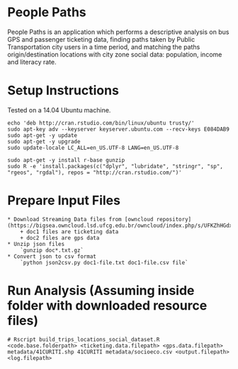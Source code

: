 # People Paths

People Paths is an application which performs a descriptive analysis on bus GPS and passenger ticketing data, finding paths taken by Public Transportation city users in a time period, and matching the paths origin/destination locations with city zone social data: population, income and literacy rate.

# Setup Instructions

Tested on a 14.04 Ubuntu machine.

```
echo 'deb http://cran.rstudio.com/bin/linux/ubuntu trusty/'
sudo apt-key adv --keyserver keyserver.ubuntu.com --recv-keys E084DAB9
sudo apt-get -y update
sudo apt-get -y upgrade
sudo update-locale LC_ALL=en_US.UTF-8 LANG=en_US.UTF-8

sudo apt-get -y install r-base gunzip
sudo R -e 'install.packages(c("dplyr", "lubridate", "stringr", "sp", "rgeos", "rgdal"), repos = "http://cran.rstudio.com/")'

```

# Prepare Input Files
    * Download Streaming Data files from [owncloud repository](https://bigsea.owncloud.lsd.ufcg.edu.br/owncloud/index.php/s/UFKZhHGdxvWzO8w)
        + doc1 files are ticketing data
        + doc2 files are gps data
    * Unzip json files
        `gunzip doc*.txt.gz`
    * Convert json to csv format
        `python json2csv.py doc1-file.txt doc1-file.csv file`

# Run Analysis (Assuming inside folder with downloaded resource files)
```
# Rscript build_trips_locations_social_dataset.R <code.base.folderpath> <ticketing.data.filepath> <gps.data.filepath> metadata/41CURITI.shp 41CURITI metadata/socioeco.csv <output.filepath> <log.filepath>
```
